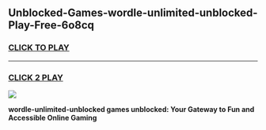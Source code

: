 
## Unblocked-Games-wordle-unlimited-unblocked-Play-Free-6o8cq
<h3>
<a href="https://premium76.site?title=wordle-unlimited-unblocked&ref=12A">CLICK TO PLAY</a></h3>
<hr>

<h3>
<a href="https://premium76.site?title=wordle-unlimited-unblocked&ref=12A">CLICK 2 PLAY</a>
  
</h3>

<a href="https://premium76.site?title=wordle-unlimited-unblocked&ref=12A"><img src="https://clearcache.store/games.png"></a>


**wordle-unlimited-unblocked games unblocked: Your Gateway to Fun and Accessible Online Gaming**
